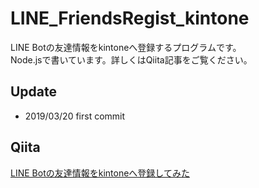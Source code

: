 # LINE_FriendsRegist_kintone

LINE Botの友達情報をkintoneへ登録するプログラムです。<br>
Node.jsで書いています。詳しくはQiita記事をご覧ください。<br>

## Update

- 2019/03/20 first commit

## Qiita

[LINE Botの友達情報をkintoneへ登録してみた]()
